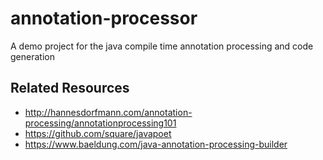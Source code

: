 # annotation-processor
A demo project for the java compile time annotation processing and code generation

## Related Resources
* http://hannesdorfmann.com/annotation-processing/annotationprocessing101
* https://github.com/square/javapoet
* https://www.baeldung.com/java-annotation-processing-builder

